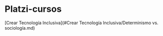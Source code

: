 # Platzi-cursos

[Crear Tecnología Inclusiva](#Crear Tecnología Inclusiva/Determinismo vs. sociología.md)
